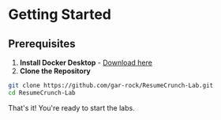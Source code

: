 # Getting Started

## Prerequisites

1. **Install Docker Desktop** - [Download here](https://www.docker.com/products/docker-desktop/)
2. **Clone the Repository**

```bash
git clone https://github.com/gar-rock/ResumeCrunch-Lab.git
cd ResumeCrunch-Lab
```

That's it! You're ready to start the labs.
